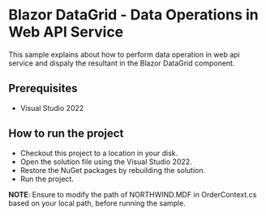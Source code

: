 # Blazor DataGrid - Data Operations in Web API Service

This sample explains about how to perform data operation in web api service and dispaly the resultant in the Blazor DataGrid component. 

## Prerequisites

* Visual Studio 2022

## How to run the project

* Checkout this project to a location in your disk.
* Open the solution file using the Visual Studio 2022.
* Restore the NuGet packages by rebuilding the solution.
* Run the project.

**NOTE**: Ensure to modify the path of NORTHWIND.MDF in OrderContext.cs based on your local path, before running the sample.